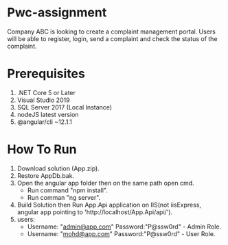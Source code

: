 # Pwc-assignment
Company ABC is looking to create a complaint management portal. Users will be able to register, login, send a complaint and check the status of the complaint.


# Prerequisites
1. .NET Core 5 or Later
2. Visual Studio 2019
3. SQL Server 2017 (Local Instance)
4. nodeJS latest version
5. @angular/cli ~12.1.1

# How To Run
1. Download solution (App.zip).
2. Restore AppDb.bak.
3. Open the angular app folder then on the same path open cmd. 
   - Run command "npm install".
   - Run comman "ng server".
4. Build Solution then Run App.Api application on IIS(not iisExpress, angular app pointing to 'http://localhost/App.Api/api/').
5. users:
   - Username: "admin@app.com" Password:"P@ssw0rd" - Admin Role.
   - Username: "mohd@app.com" Password:"P@ssw0rd" - User Role.
